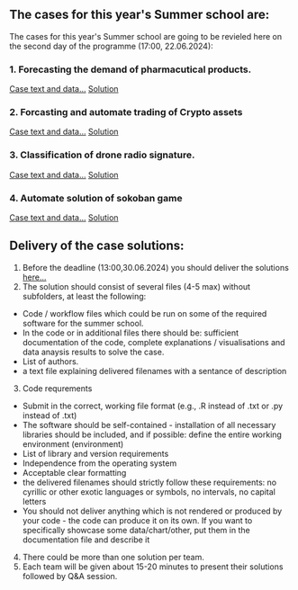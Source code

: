 ## The cases for this year's Summer school are:

The cases for this year's Summer school are going to be revieled here on the second day of the programme (17:00, 22.06.2024): 
 
### 1. Forecasting the demand of pharmacutical products.  

[Case text and data...](https://github.com/Marchev-Science/case-forecasting-pharmacutical-demand)
[Solution](cases/solution1/readme.md)

### 2. Forcasting and automate trading of Crypto assets  

[Case text and data...](https://github.com/Marchev-Science/case-crypto-trader)
[Solution](cases/solution2/readme.md)  

### 3. Classification of drone radio signature.     

[Case text and data...](https://github.com/Marchev-Science/case-drone-signature-classification)
[Solution](cases/solution3/readme.md)  

### 4. Automate solution of sokoban game       

[Case text and data...](https://github.com/mpSchrader/gym-sokoban)
[Solution](cases/solution4/readme.md)  



## Delivery of the case solutions:

1. Before the deadline (13:00,30.06.2024) you should deliver the solutions [here...](https://forms.gle/3Gkw4rAErSFa4tFh8)
2. The solution should consist of several files (4-5 max) without subfolders, at least the following:  
* Code / workflow files which could be run on some of the required software for the summer school.  
* In the code or in additional files there should be: sufficient documentation of the code, complete explanations / visualisations and data anaysis results to solve the case.  
* List of authors.  
* a text file explaining delivered filenames with a sentance of description  
3. Code requrements  
* Submit in the correct, working file format (e.g., .R instead of .txt or .py instead of .txt)  
* The software should be self-contained - installation of all necessary libraries should be included, and if possible: define the entire working environment (environment)  
* List of library and version requirements  
* Independence from the operating system  
* Acceptable clear formatting  
* the delivered filenames should strictly follow these requirements: no cyrillic or other exotic languages or symbols, no intervals, no capital letters  
* You should not deliver anything which is not rendered or produced by your code - the code can produce it on its own. If you want to specifically showcase some data/chart/other, put them in the documentation file and describe it  
4. There could be more than one solution per team.  
5. Each team will be given about 15-20 minutes to present their solutions followed by Q&A session.  




